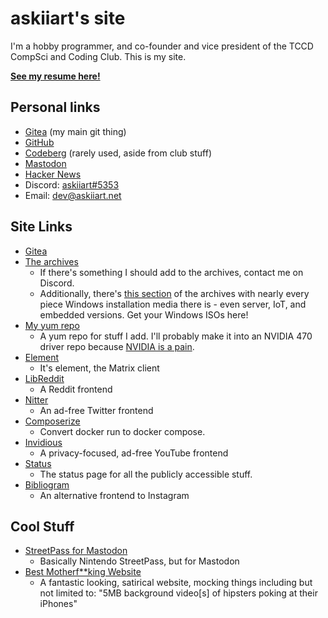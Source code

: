 # askiiart's site

I'm a hobby programmer, and co-founder and vice president of the TCCD CompSci and Coding Club. This is my site.

**[See my resume here!](/resume.html)**

## Personal links

- [Gitea](https://git.askiiart.net/askiiart) (my main git thing)
- [GitHub](https://github.com/askiiart)
- [Codeberg](https://codeberg.org/TCCD-CompSci-and-Coding-Club/) (rarely used, aside from club stuff)
- [Mastodon](https://infosec.exchange/@askiiart)
- [Hacker News](https://news.ycombinator.com/user?id=askiiart)
- Discord: [askiiart#5353](https://discord.com/users/552658564368302092)
- Email: [dev@askiiart.net](mailto:dev@askiiart.net)

## Site Links

- [Gitea](https://git.askiiart.net/)
- [The archives](/archives/)
  - If there's something I should add to the archives, contact me on Discord.
  - Additionally, there's [this section](/archives/iso-and-stuff/Windows/) of the archives with nearly every piece Windows installation media there is - even server, IoT, and embedded versions. Get your Windows ISOs here!
- [My yum repo](https://askiiart.net/repo/)
  - A yum repo for stuff I add. I'll probably make it into an NVIDIA 470 driver repo because [NVIDIA is a pain](https://www.youtube.com/watch?v=IVpOyKCNZYw).
- [Element](https://element.askiiart.net/)
  - It's element, the Matrix client
- [LibReddit](https://libreddit.askiiart.net/)
  - A Reddit frontend
- [Nitter](https://nitter.askiiart.net/)
  - An ad-free Twitter frontend
- [Composerize](https://composerize.askiiart.net/)
  - Convert docker run to docker compose.
- [Invidious](https://invidious.askiiart.net/)
  - A privacy-focused, ad-free YouTube frontend
- [Status](https://status.askiiart.net/)
  - The status page for all the publicly accessible stuff.
- [Bibliogram](https://bibliogram.askiiart.net/applysettings/3bb4944d6d346268ae9bd84f42bc9a51)
  - An alternative frontend to Instagram

## Cool Stuff

- [StreetPass for Mastodon](https://streetpass.social/)
  - Basically Nintendo StreetPass, but for Mastodon
- [Best Motherf**king Website](https://bestmotherfucking.website/)
  - A fantastic looking, satirical website, mocking things including but not limited to: "5MB background video\[s\] of hipsters poking at their iPhones"
